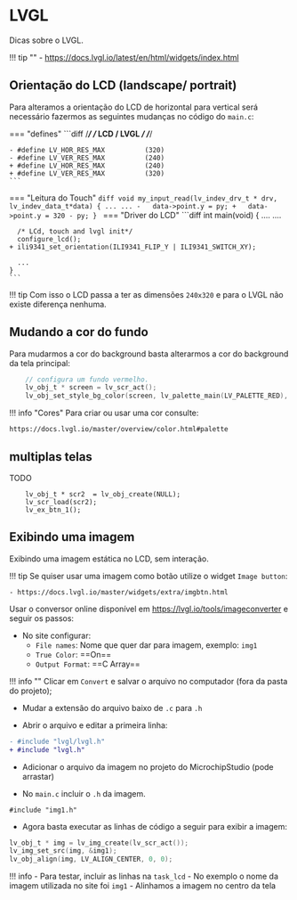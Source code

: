 # LVGL

Dicas sobre o LVGL.

!!! tip ""
    - https://docs.lvgl.io/latest/en/html/widgets/index.html

## Orientação do LCD (landscape/ portrait)

Para alteramos a orientação do LCD de horizontal para vertical será necessário fazermos as seguintes mudanças no código do `main.c`:

=== "defines"
    ```diff
    /*************************************************/
    /* LCD / LVGL                                    */
    /*************************************************/
    
    - #define LV_HOR_RES_MAX          (320)
    - #define LV_VER_RES_MAX          (240)
    + #define LV_HOR_RES_MAX          (240)
    + #define LV_VER_RES_MAX          (320)
    ```
=== "Leitura do Touch"
    ```diff
    void my_input_read(lv_indev_drv_t * drv, lv_indev_data_t*data) {
      ...
      ...
    -   data->point.y = py;
    +   data->point.y = 320 - py;
    }
    ```
=== "Driver do LCD"
    ```diff
    int main(void) {
      ....
      ....
    
      /* LCd, touch and lvgl init*/
      configure_lcd();
    + ili9341_set_orientation(ILI9341_FLIP_Y | ILI9341_SWITCH_XY);
    
      ...
    }
    ```

!!! tip
    Com isso o LCD passa a ter as dimensões `240x320` e para o LVGL não existe diferença nenhuma.

## Mudando a cor do fundo

Para mudarmos a cor do background basta alterarmos a cor do background da tela principal:

```c
    // configura um fundo vermelho.
    lv_obj_t * screen = lv_scr_act();
    lv_obj_set_style_bg_color(screen, lv_palette_main(LV_PALETTE_RED), LV_PART_MAIN );
```

!!! info "Cores"
    Para criar ou usar uma cor consulte:
    
    https://docs.lvgl.io/master/overview/color.html#palette   

## multiplas telas

TODO

```
    lv_obj_t * scr2  = lv_obj_create(NULL);
    lv_scr_load(scr2);
    lv_ex_btn_1();
```

## Exibindo uma imagem

Exibindo uma imagem estática no LCD, sem interação.

!!! tip
    Se quiser usar uma imagem como botão utilize o widget `Image button`:
    
    - https://docs.lvgl.io/master/widgets/extra/imgbtn.html
    
Usar o conversor online disponível em https://lvgl.io/tools/imageconverter e seguir os passos:

- No site configurar: 
    - `File names`: Nome que quer dar para imagem, exemplo: `img1`
    - `True Color`: ==On==
    - `Output Format`: ==C Array==
    
!!! info ""
    Clicar em `Convert` e salvar o arquivo no computador (fora da pasta do projeto);
 
- Mudar a extensão do arquivo baixo de `.c` para `.h`

- Abrir o arquivo e editar a primeira linha:

```diff
- #include "lvgl/lvgl.h"
+ #include "lvgl.h"
```

- Adicionar o arquivo da imagem no projeto do MicrochipStudio (pode arrastar)

- No `main.c` incluir o `.h` da imagem. 

```
#include "img1.h"
```

- Agora basta executar as linhas de código a seguir para exibir a imagem:

```c
lv_obj_t * img = lv_img_create(lv_scr_act());
lv_img_set_src(img, &img1);
lv_obj_align(img, LV_ALIGN_CENTER, 0, 0);
```

!!! info
    - Para testar, incluir as linhas na `task_lcd`
    - No exemplo o nome da imagem utilizada no site foi `img1`
    - Alinhamos a imagem no centro da tela

<!--
## Modificações no tema de um widget específico

!!! warning
    Ainda não atualizado para a versao do LVGL que estamos usando.

- Controlar raio objeto (ex: botao quadrado):

`lv_obj_set_style_local_radius(btn1, LV_OBJ_PART_MAIN, LV_STATE_DEFAULT, 0);`

- Mudar cor de fundo (ex: background do lcd):

`lv_obj_set_style_local_bg_color(lv_scr_act(), LV_OBJ_PART_MAIN, LV_STATE_DEFAULT, LV_COLOR_BLACK);`

Talvez seja necessário mudar a transparência (ex: label):

```
lv_obj_set_style_local_bg_color(label1, LV_OBJ_PART_MAIN, LV_STATE_DEFAULT, LV_COLOR_YELLOW);
v_obj_set_style_local_bg_opa(label1, LV_OBJ_PART_MAIN, LV_STATE_DEFAULT, LV_OPA_100);
```

- Mudar tamanho da fonte (ex: label):

`lv_obj_set_style_local_text_font(label1, LV_OBJ_PART_MAIN, LV_STATE_DEFAULT, &dseg70);`

- Mudar cor da fonte (ex: label):

 `lv_obj_set_style_local_text_color(label1, LV_OBJ_PART_MAIN, LV_STATE_DEFAULT, LV_COLOR_YELLOW);`
 -->
